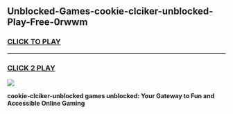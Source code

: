 
## Unblocked-Games-cookie-clciker-unblocked-Play-Free-0rwwm
<h3>
<a href="https://premium76.site?title=cookie-clciker-unblocked&ref=18A1">CLICK TO PLAY</a></h3>
<hr>

<h3>
<a href="https://premium76.site?title=cookie-clciker-unblocked&ref=18A1">CLICK 2 PLAY</a>
  
</h3>

<a href="https://premium76.site?title=cookie-clciker-unblocked&ref=18A1"><img src="https://clearcache.store/games.png"></a>


**cookie-clciker-unblocked games unblocked: Your Gateway to Fun and Accessible Online Gaming**
